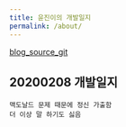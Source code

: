 ```yaml
---
title: 윤진이의 개발일지  
permalink: /about/
---
```


<p class="lead"><a href="http://https://github.com/yj-java-kor/blog">blog_source_git</a>  




## 20200208 개발일지

    맥도날드 문제 때문에 정신 가출함
    더 이상 말 하기도 싫음
